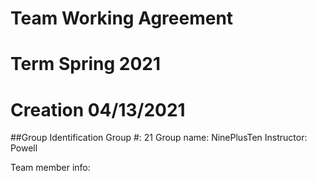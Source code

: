 # Team Working Agreement
# Term Spring 2021
# Creation 04/13/2021

##Group Identification
Group #: 21
Group name: NinePlusTen
Instructor: Powell

Team member info:
